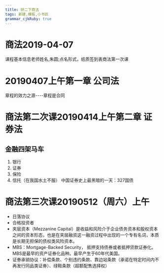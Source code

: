 ```yaml
---
title: 研二下商法
tags: 新建,模板,小书匠
grammar_cjkRuby: true
---
```


# 商法2019-04-07
课程基本信息老师姓名,朱圆;点名形式，纸质签到表商法第一次课
# 20190407上午第一章 公司法
章程的效力之源----章程是合同

# 商法第二次课20190414上午第二章 证券法
## 金融四架马车
1. 银行
2. 证券
3. 保险
4. 信托（在我国水土不服）
中国证券史上最黑暗的一天：327国债

# 商法第三次课20190512（周六）上午
- 日落协议
- 合格投资者
- 夹层资本（Mezzanine Capital）是收益和风险介于企业债务资本和股权资本之间的资本形态，也是在夹层融资这一融资过程中出现的一个专有名词，本质是长期无担保的债权类风险资本。
- MBS：Mortgage-Backed Security， 抵押支持债券或者抵押贷款证券化。MBS是最早的资产证券化品种。最早产生于60年代美国。
- 证券承销协议：补偿条款、个别违约条款、靠边站条款（承诺在特定时间内不再发行同品类证券）、绿鞋条款（超额配售选择权）
